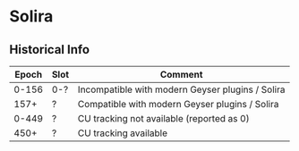 # Solira

## Historical Info

| Epoch | Slot | Comment |
|-------|------|--------------------------------------------------|
| 0-156 | 0-?  | Incompatible with modern Geyser plugins / Solira |
| 157+  | ?    | Compatible with modern Geyser plugins / Solira   |
| 0-449 | ?    | CU tracking not available (reported as 0)        |
| 450+  | ?    | CU tracking available                            |

